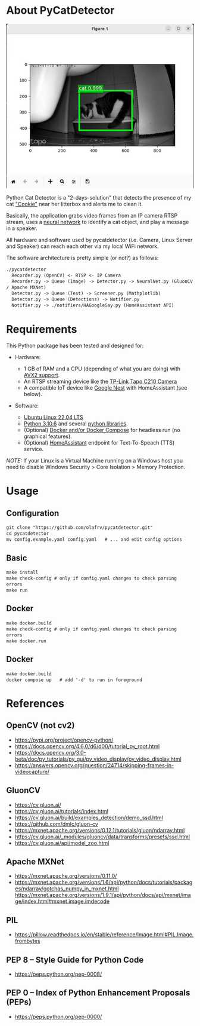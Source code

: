 # About PyCatDetector

!["Cookie"](tests/cookie.jpeg) 

Python Cat Detector is a "2-days-solution" that detects the presence of my cat ["Cookie"](tests/cookie.jpg) near her litterbox and alerts me to clean it.

Basically, the application grabs video frames from an IP camera RTSP stream, uses a [neural network](pycatdetector/NeuralNet.py) to identify a cat object, and play a message in a speaker.

All hardware and software used by pycatdetector (i.e. Camera, Linux Server and Speaker) can reach each other via my local WiFi network.

The software architecture is pretty simple (or not?) as follows:

```
./pycatdetector
  Recorder.py (OpenCV) <- RTSP <- IP Camera 
  Recorder.py -> Queue (Image) -> Detector.py -> NeuralNet.py (GluonCV / Apache MXNet)
  Detector.py -> Queue (Test) -> Screener.py (Mathplotlib)
  Detector.py -> Queue (Detections) -> Notifier.py
  Notifier.py -> ./notifiers/HAGoogleSay.py (HomeAssistant API)
```

# Requirements

This Python package has been tested and designed for:

* Hardware:
  * 1 GB of RAM and a CPU (depending of what you are doing) with [AVX2 support](https://en.wikipedia.org/wiki/Advanced_Vector_Extensions).
  * An RTSP streaming device like the [TP-Link Tapo C210 Camera](https://www.tp-link.com/en/home-networking/cloud-camera/tapo-c210/) 
  * A compatible IoT device like [Google Nest](https://store.google.com/product/google_nest_mini?hl=de) with HomeAssistant (see below).

* Software:
  * [Ubuntu Linux 22.04 LTS](https://releases.ubuntu.com/)
  * [Python 3.10.6](https://docs.python.org/3/) and several [python libraries](https://github.com/olafrv/pycatdetector/blob/master/requirements.txt).
  * (Optional) [Docker and/or Docker Compose](https://docs.docker.com/) for headless run (no graphical features).
  * (Optional) [HomeAssistant](https://www.home-assistant.io/) endpoint for Text-To-Speach (TTS) service.

*NOTE:* If your Linux is a Virtual Machine running on a Windows host you need to disable Windows Security > Core Isolation > Memory Protection.

# Usage

## Configuration
```shell
git clone "https://github.com/olafrv/pycatdetector.git"
cd pycatdetector
mv config.example.yaml config.yaml   # ... and edit config options
```
## Basic
```shell
make install
make check-config # only if config.yaml changes to check parsing errors
make run
```

## Docker

```shell
make docker.build
make check-config # only if config.yaml changes to check parsing errors
make docker.run
```
## Docker
```
make docker.build
docker compose up   # add '-d' to run in foreground
```

# References
## OpenCV (not cv2)
* https://pypi.org/project/opencv-python/
* https://docs.opencv.org/4.6.0/d6/d00/tutorial_py_root.html
* https://docs.opencv.org/3.0-beta/doc/py_tutorials/py_gui/py_video_display/py_video_display.html
* https://answers.opencv.org/question/24714/skipping-frames-in-videocapture/

## GluonCV
* https://cv.gluon.ai/
* https://cv.gluon.ai/tutorials/index.html
* https://cv.gluon.ai/build/examples_detection/demo_ssd.html
* https://github.com/dmlc/gluon-cv
* https://mxnet.apache.org/versions/0.12.1/tutorials/gluon/ndarray.html
* https://cv.gluon.ai/_modules/gluoncv/data/transforms/presets/ssd.html
* https://cv.gluon.ai/api/model_zoo.html

## Apache MXNet
* https://mxnet.apache.org/versions/0.11.0/
* https://mxnet.apache.org/versions/1.6/api/python/docs/tutorials/packages/ndarray/gotchas_numpy_in_mxnet.html
https://mxnet.apache.org/versions/1.9.1/api/python/docs/api/mxnet/image/index.html#mxnet.image.imdecode
## PIL
* https://pillow.readthedocs.io/en/stable/reference/Image.html#PIL.Image.frombytes

## PEP 8 – Style Guide for Python Code
* https://peps.python.org/pep-0008/
## PEP 0 – Index of Python Enhancement Proposals (PEPs)
* https://peps.python.org/pep-0000/